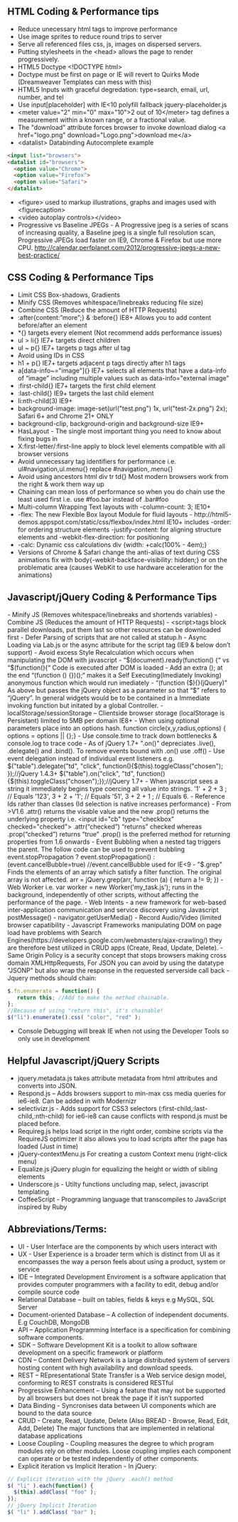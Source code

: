 <h2>HTML Coding & Performance tips</h2>

 - Reduce unecessary html tags to improve performance
 - Use image sprites to reduce round trips to server
 - Serve all referenced files css, js, images on dispersed servers.
 - Putting stylesheets in the &lt;head&gt; allows the page to render progressively.
 - HTML5 Doctype &lt;!DOCTYPE html&gt;
 - Doctype must be first on page or IE will revert to Quirks Mode (Dreamweaver Templates can mess with this)
 - HTML5 Inputs with graceful degredation: type=search, email, url, number, and tel
 - Use input[placeholder] with IE&lt;10 polyfill fallback jquery-placeholder.js
 - &lt;meter value="2" min="0" max="10"&gt;2 out of 10&lt;/meter&gt; tag defines a measurement within a known range, or a fractional value.
 - The "download" attribute forces browser to invoke download dialog &lt;a href="logo.png" download="Logo.png"&gt;download me&lt;/a&gt;
 - &lt;datalist&gt; Databinding Autocomplete example
 
```HTML
<input list="browsers">
<datalist id="browsers">
  <option value="Chrome">
  <option value="Firefox">
  <option value="Safari">
</datalist>
```

 - &lt;figure&gt; used to markup illustrations, graphs and images used with &lt;figurecaption&gt;
 - &lt;video autoplay controls&gt;&lt;/video&gt;
 - Progressive vs Baseline JPEGs -  A Progressive jpeg is a series of scans of increasing quality, a Baseline jpeg is a single full resolution scan, Progressive JPEGs load faster on IE9, Chrome & Firefox but use more CPU. http://calendar.perfplanet.com/2012/progressive-jpegs-a-new-best-practice/



<h2>CSS Coding & Performance Tips</h2>
<ul>
<li>Limit CSS Box-shadows, Gradients</li>
<li>Minify CSS (Removes whitespace/linebreaks reducing file size)</li>
<li>Combine CSS (Reduce the amount of HTTP Requests)</li>
<li>:after{content:”more”;} & :before{} IE8+ Allows you to add content before/after an element</li>
<li>*{} targets every element (Not recommend adds performance issues)</li>
<li>ul > li{} IE7+ targets direct children</li>
<li>ul ~ p{} IE7+ targets p tags after ul tag</li>
<li>Avoid using IDs in CSS</li>
<li>h1 + p{} IE7+ targets adjacent p tags directly after h1 tags</li>
<li>a[data-info~="image"]{} IE7+ selects all elements that have a data-info of “image” including multiple values such as  data-info="external image"</li>
<li>:first-child{} IE7+ targets the first child element</li>
<li>:last-child{} IE9+ targets the last child element</li>
<li>li:nth-child(3) IE9+</li>
<li>background-image: image-set(url("test.png") 1x, url("test-2x.png") 2x); Safari 6+ and Chrome 21+ ONLY</li>
<li>background-clip, background-origin and background-size IE9+</li>
<li>HasLayout - The single most important thing you need to know about fixing bugs in <IE8, Giving an element "Layout" will fix 99% of IE rendering bugs, as if by magic. The other 1% will most likely be related to position: relative; or floats. Use "zoom: 1" as a trigger for whatever IE versions need it. Eg .ie6 #myElement, .ie7 #myElement { zoom: 1 }</li>
<li>X:first-letter/:first-line apply to block level elements compatible with all browser versions</li>
<li>Avoid unnecessary tag identifiers for performance i.e. ul#navigation,ul.menu{} replace #navigation,.menu{}</li>
<li>Avoid using ancestors html div tr td{} Most modern browsers work from the right & work them way up</li>
<li>Chaining can mean loss of performance so when you do chain use the least used first i.e. use #foo.bar instead of .bar#foo</li>
<li>Multi-column Wrapping Text layouts with -column-count: 3; IE10+</li>
<li>-flex: The new Flexible Box layout Module for fluid layouts - http://html5-demos.appspot.com/static/css/flexbox/index.html IE10+ includes -order: for ordering structure elements -justify-content: for aligning structure elements and -webkit-flex-direction: for positioning</li>
<li>-calc: Dynamic css calculations div {width: +calc(100% - 4em);}</li>
<li>Versions of Chrome & Safari change the anti-alias of text during CSS animations fix with body{-webkit-backface-visibility: hidden;} or on the problematic area (causes WebKit to use hardware acceleration for the animations)</li>
</ul>

<h2>Javascript/jQuery Coding & Performance Tips</h2>
- Minify JS (Removes whitespace/linebreaks and shortends variables)
- Combine JS (Reduces the amount of HTTP Requests)
- &lt;script&gt;tags block parallel downloads, put them last so other resources can be downloaded first
- Defer Parsing of scripts that are not called at statup.h
- Async Loading via Lab.js or the async attribute for the script tag (IE9 & below don’t support)
- Avoid excess Style Recalculation which occurs when manipulating the DOM with javascript
- “$(document).ready(function() {“ vs “$(function(){“  Code is executed after DOM is loaded
- Add an extra (); at the end “(function () {})();“ makes it a Self Executing(Imediately Invoking) anonymous function which would run imediately
- “(function ($){}(jQuery)” As above but passes the jQuery object as a parameter so that “$” refers to “jQuery”. In general widgets would be to be contained in a Immediate invoking function but initated by a global Controller.
- localStorage/sessionStorage – Clientside browser storage (localStorage is Persistant) limited to 5MB per domain IE8+
- When using optional parameters place into an options hash. function circle(x,y,radius,options) { options = options || {};}
- Use console.time to track down bottlenecks & console.log to trace code</li>
- As of jQuery 1.7+ ".on()" depreciates .live(), .delegate() and .bind(). To remove events bound with .on() use .off()
- Use event delegation instead of individual event listeners e.g. $("table").delegate("td", "click", function(){$(this).toggleClass("chosen");
});//jQuery 1.4.3+ $("table").on("click", "td", function() {$(this).toggleClass("chosen");});//jQuery 1.7+
- When javascript sees a string it immediately begins type coercing all value into strings. '1' + 2 +  3 ; // Equals '123',  3  + 2 + '1'; // Equals '51',  3  + 2 +  1 ; // Equals 6.
- Reference Ids rather than classes (Id selection is native increases performance}
- From >V1.6 .attr() returns the visable value and the new .prop() returns the underlying property i.e. &lt;input id="cb" type="checkbox" checked="checked"&gt; .attr(“checked”) “returns” checked whereas .prop(“checked”) returns “true” .prop() is the preferred method for returning properties from 1.6 onwards
- Event Bubbling when a nested tag triggers the parent. The follow code can be used to prevent bubbling event.stopPropagation ? event.stopPropagation() : (event.cancelBubble=true) //event.cancelBubble used for IE<9
- "$.grep" Finds the elements of an array which satisfy a filter function. The original array is not affected. arr = jQuery.grep(arr, function (a) { return a != 9; })
- Web Worker i.e. var worker = new Worker('my_task.js'); runs in the background, independently of other scripts, without affecting the performance of the page.
- Web Intents - a new framework for web-based inter-application communication and service discovery using Javascript postMessage()
- navigator.getUserMedia() - Record Audio/Video (limited browser capatibility
- Javascript Frameworks manipulating DOM on page load have problems with Search Engines(https://developers.google.com/webmasters/ajax-crawling/) they are therefore best utilized in CRUD apps (Create, Read, Update, Delete).
- Same Origin Policy is a security concept that stops browsers making cross domain XMLHttpRequests, For JSON you can avoid by using the datatype "JSONP" but also wrap the response in the requested serverside call back
- Jquery methods should chain:

```javascript
$.fn.enumerate = function() {
   return this; //Add to make the method chainable.
};
//Because of using "return this", it's chainable!
$("li").enumerate().css( "color", "red" );
```

- Console Debugging will break IE when not using the Developer Tools so only use in development


<h2>Helpful Javascript/jQuery Scripts</h2><ul>
<li>jquery.metadata.js takes attribute metadata from html attributes and converts into JSON.</li>
<li>Respond.js – Adds browsers support to min-max css media queries for ie6-ie8. Can be added in with Modernizr</li>
<li>selectivizr.js -  Adds support for CSS3 selectors (:first-child,:last-child,:nth-child) for ie6-ie8 can cause conflicts with respond.js must be placed before.</li>
<li>Requireg.js helps load script in the right order, combine scripts via the RequireJS optimizer it also allows you to load scripts after the page has loaded (Just in time)</li>
<li>jQuery-contextMenu.js For creating a custom Context menu (right-click menu)</li>
<li>Equalize.js jQuery plugin for equalizing the height or width of sibling elements</li>
<li>Underscore.js - Utilty functions uncluding map, select, javascript templating</li>
<li>CoffeeScript - Programming language that transcompiles to JavaScript inspired by Ruby</li>
</ul>

<h2>Abbreviations/Terms:</h2>

- UI - User Interface are the components by which users interact with</li>
- UX - User Experience is a broader term which is distinct from UI as it encompasses the way a person feels about using a product, system or service</li>
- IDE – Integrated Development Enviroment is a software application that provides computer programmers with a facility to edit, debug and/or compile source code</li>
- Relational Database – built on tables, fields & keys e.g MySQL, SQL Server
- Document-oriented Database – A collection of independent documents. E.g CouchDB, MongoDB
- API – Application Programming Interface is a specification for combining software components.</li>
- SDK – Software Development Kit is a toolkit to allow software development on a specific framework or platform</li>
- CDN – Content Delivery Network is a large distributed system of servers hosting content with high availability and download speeds.</li>
- REST – REpresentational State Transfer is a Web service design model, conforming to REST constraits is considered RESTful</li>
- Progressive Enhancement – Using a feature that may not be supported by all browsers but does not break the page if it isn’t supported</li>
- Data Binding - Syncronises data between UI components which are bound to the data source</li>
- CRUD - Create, Read, Update, Delete (Also BREAD - Browse, Read, Edit, Add, Delete) The major functions that are implemented in relational database applications</li>
- Loose Coupling - Coupling measures the degree to which program modules rely on other modules. Loose coupling implies each component can operate or be tested independently of other components.</li>
- Explicit iteration vs Implicit Iteration - In jQuery:

```javascript
// Explicit iteration with the jQuery .each() method
$( "li" ).each(function() {
  $(this).addClass( "foo" );
});
// jQuery Implicit Iteration
$( "li" ).addClass( "bar" );
```


